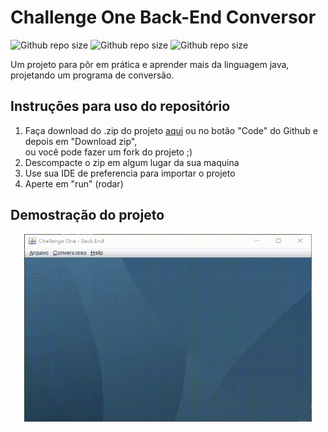 # Challenge One Back-End Conversor

![Github repo size](https://img.shields.io/github/repo-size/FilipeRobot/Challenge-One-Back-End-Conversor?style=for-the-badge)
![Github repo size](https://img.shields.io/github/languages/top/FilipeRobot/Challenge-One-Back-End-Conversor?style=for-the-badge)
![Github repo size](https://img.shields.io/github/last-commit/FilipeRobot/Challenge-One-Back-End-Conversor?style=for-the-badge)

Um projeto para pôr em prática e aprender mais da linguagem java, projetando um
programa de conversão.

## Instruções para uso do repositório

  <ol>
    <li>Faça download do .zip do projeto 
        <a href="https://github.com/FilipeRobot/Challenge-One-Back-End-Conversor/archive/refs/heads/master.zip" target="_blank">aqui</a>
        ou no botão "Code" do Github e depois em "Download zip",
        <br/>
        ou você pode fazer um fork do projeto ;)
    </li>
    <li>Descompacte o zip em algum lugar da sua maquina</li>
    <li>Use sua IDE de preferencia para importar o projeto</li>
    <li>Aperte em "run" (rodar)</li>
</ol>

## Demostração do projeto

<div align="center">
    <img src="./GitHubFiles/img/demostracaoDoPrograma_ConversorDeMoedas.gif"
        width="460"
        height="300"
        title="Conversor de Moedas"
        alt="Uma demostração do projeto rodando e executando o conversor de moedas">
</div>